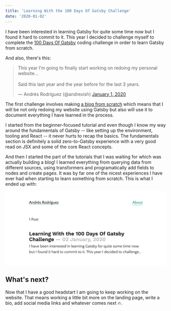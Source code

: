 ```yaml
---
title: 'Learning With the 100 Days Of Gatsby Challenge'
date: '2020-01-02'
---
```


I have been interested in learning Gatsby for quite some time now but I found it hard to commit to it. This year I decided to challenge myself to complete the [100 Days Of Gatsby](https://www.gatsbyjs.org/blog/100days/) coding challenge in order to learn Gatsby from scratch.

And also, there's this:

<blockquote class="twitter-tweet" data-theme="light"><p lang="en" dir="ltr">This year I’m going to finally start working on redoing my personal website...<br><br>Said this last year and the year before for the last 3 years.</p>&mdash; Andrés Rodríguez (@andrexish) <a href="https://twitter.com/andrexish/status/1212377346700914688?ref_src=twsrc%5Etfw">January 1, 2020</a></blockquote> <script async src="https://platform.twitter.com/widgets.js" charset="utf-8"></script>

The first challenge involves making [a blog from scratch](https://www.gatsbyjs.org/blog/100days/start-blog/) which means that I will be not only redoing my website using Gatsby but also will use it to document everything I have learned in the process.

I started from the beginner-focused tutorial and even though I know my way around the fundamentals of Gatsby -- like setting up the environment, tooling and React -- it never hurts to recap the basics. The fundamentals section is definitely a solid zero-to-Gatsby experience with a very good read on JSX and some of the core React concepts.

And then I started the part of the tutorials that I was waiting for which was actually building a blog! I learned everything from querying data from different sources, using transformers and programatically add fields to nodes and create pages. It was by far one of the nicest experiences I have ever had when starting to learn something from scratch. This is what I ended up with:

![First Challenge](images/first-challenge.png)

## What's next?

Now that I have a good headstart I am going to keep working on the website. That means working a little bit more on the landing page, write a bio, add social media links and whatever comes next 🔥.
